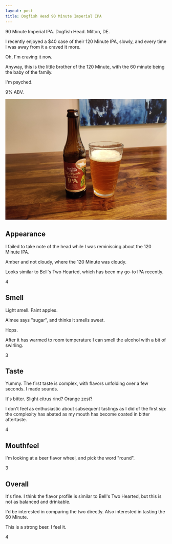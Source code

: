 ```yaml
---
layout: post
title: Dogfish Head 90 Minute Imperial IPA
---
```


90 Minute Imperial IPA.
Dogfish Head.
Milton, DE.

I recently enjoyed a $40 case of their 120 Minute IPA, slowly,
and every time I was away from it a craved it more.

Oh, I'm craving it now.

Anyway,
this is the little brother of the 120 Minute,
with the 60 minute being the baby of the family.

I'm psyched.

9% ABV.

<img class="beer-photo" src="/beer/images/2020-11-18-dogfish-head-90-minute-imperial-ipa.jpg"/>


## Appearance

I failed to take note of the head while I was reminiscing about the 120 Minute IPA.

Amber and not cloudy,
where the 120 Minute was cloudy.

Looks similar to Bell's Two Hearted,
which has been my go-to IPA recently.

4


## Smell

Light smell.
Faint apples.

Aimee says "sugar",
and thinks it smells sweet.

Hops.

After it has warmed to room temperature I can smell the alcohol with a bit of swirling.

3


## Taste

Yummy.
The first taste is complex,
with flavors unfolding over a few seconds.
I made sounds.

It's bitter.
Slight citrus rind? Orange zest?

I don't feel as enthusiastic about subsequent tastings
as I did of the first sip:
the complexity has abated as my mouth has become
coated in bitter aftertaste.

4


## Mouthfeel

I'm looking at a beer flavor wheel,
and pick the word "round".

3


## Overall

It's fine.
I think the flavor profile is similar to Bell's Two Hearted,
but this is not as balanced and drinkable.

I'd be interested in comparing the two directly.
Also interested in tasting the 60 Minute.

This is a strong beer.
I feel it.

4
